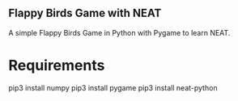 ## Flappy Birds Game with NEAT
A simple Flappy Birds Game in Python with Pygame to learn NEAT.

# Requirements

pip3 install numpy
pip3 install pygame
pip3 install neat-python